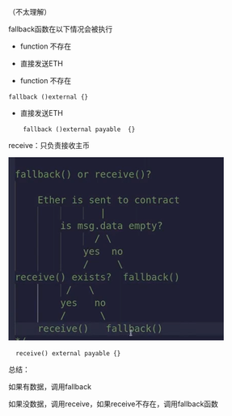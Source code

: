 （不太理解）

fallback函数在以下情况会被执行

- function 不存在
- 直接发送ETH



- function 不存在

```
fallback ()external {}
```



- 直接发送ETH

```
    fallback ()external payable  {}
```



receive：只负责接收主币

![image-20231127152928299](assets\image-20231127152928299.png)

```solidity
  receive() external payable {}
```

总结：

如果有数据，调用fallback

如果没数据，调用receive，如果receive不存在，调用fallback函数

